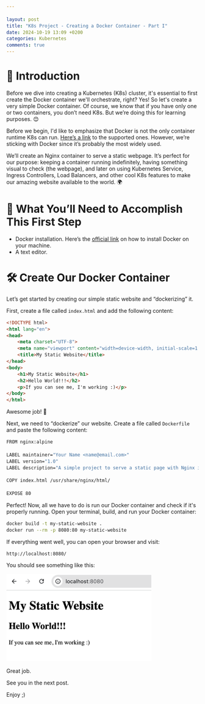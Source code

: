 ```yaml
---

layout: post  
title: "K8s Project - Creating a Docker Container - Part I"
date: 2024-10-19 13:09 +0200  
categories: Kubernetes  
comments: true
---
```


# 🚀 Introduction

Before we dive into creating a Kubernetes (K8s) cluster, it's essential to first create the Docker container we'll orchestrate, right? Yes! So let's create a very simple Docker container. Of course, we know that if you have only one or two containers, you don’t need K8s. But we’re doing this for learning purposes. 😊

Before we begin, I'd like to emphasize that Docker is not the only container runtime K8s can run. [Here’s a link](https://kubernetes.io/docs/setup/production-environment/container-runtimes/) to the supported ones. However, we’re sticking with Docker since it’s probably the most widely used.

We’ll create an Nginx container to serve a static webpage. It’s perfect for our purpose: keeping a container running indefinitely, having something visual to check (the webpage), and later on using Kubernetes Service, Ingress Controllers, Load Balancers, and other cool K8s features to make our amazing website available to the world. 🌍

# 🔧 What You’ll Need to Accomplish This First Step

- Docker installation. Here’s the [official link](https://docs.docker.com/engine/install/) on how to install Docker on your machine.
- A text editor.

# 🛠️ Create Our Docker Container

Let’s get started by creating our simple static website and “dockerizing” it.

First, create a file called `index.html` and add the following content:

```html
<!DOCTYPE html>
<html lang="en">
<head>
    <meta charset="UTF-8">
    <meta name="viewport" content="width=device-width, initial-scale=1.0">
    <title>My Static Website</title>
</head>
<body>
    <h1>My Static Website</h1>
    <h2>Hello World!!!</h2>
    <p>If you can see me, I'm working :)</p>
</body>
</html>
```

Awesome job! 🎉

Next, we need to “dockerize” our website. Create a file called `Dockerfile` and paste the following content:

```bash
FROM nginx:alpine

LABEL maintainer="Your Name <name@email.com>"
LABEL version="1.0"
LABEL description="A simple project to serve a static page with Nginx in Docker."

COPY index.html /usr/share/nginx/html/

EXPOSE 80
```

Perfect! Now, all we have to do is run our Docker container and check if it's properly running. Open your terminal, build, and run your Docker container:

```bash
docker build -t my-static-website .
docker run --rm -p 8080:80 my-static-website
```

If everything went well, you can open your browser and visit:

```
http://localhost:8080/
```

You should see something like this:

![alt text](/assets/images/running-ngix-docker-project-creating-docker-container.part-i.png)

Great job.

See you in the next post.

Enjoy ;)